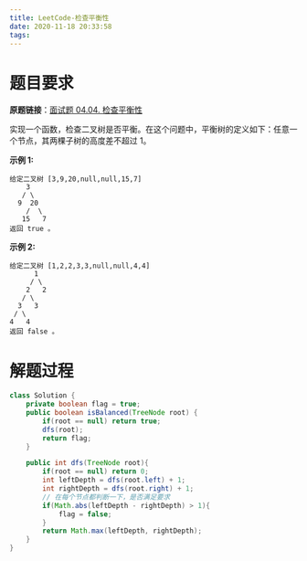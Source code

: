 ```yaml
---
title: LeetCode-检查平衡性
date: 2020-11-18 20:33:58
tags:
---
```


# 题目要求

**原题链接**：[面试题 04.04. 检查平衡性](https://leetcode-cn.com/problems/check-balance-lcci/)

实现一个函数，检查二叉树是否平衡。在这个问题中，平衡树的定义如下：任意一个节点，其两棵子树的高度差不超过 1。

**示例 1:**

```
给定二叉树 [3,9,20,null,null,15,7]
    3
   / \
  9  20
    /  \
   15   7
返回 true 。
```

**示例 2:**

```
给定二叉树 [1,2,2,3,3,null,null,4,4]
      1
     / \
    2   2
   / \
  3   3
 / \
4   4
返回 false 。
```

# 解题过程

```java
class Solution {
    private boolean flag = true;
    public boolean isBalanced(TreeNode root) {
        if(root == null) return true;
        dfs(root);
        return flag;
    }

    public int dfs(TreeNode root){
        if(root == null) return 0;
        int leftDepth = dfs(root.left) + 1;
        int rightDepth = dfs(root.right) + 1;
        // 在每个节点都判断一下，是否满足要求
        if(Math.abs(leftDepth - rightDepth) > 1){
            flag = false;
        }
        return Math.max(leftDepth, rightDepth);
    }
}
```

